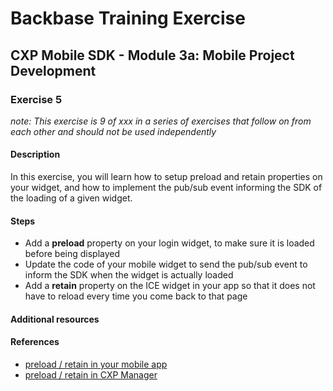# Backbase Training Exercise

## CXP Mobile SDK - Module 3a: Mobile Project Development

### Exercise 5

_note: This exercise is 9 of xxx in a series of exercises that follow on from each other and should not be used independently_

#### Description

In this exercise, you will learn how to setup preload and retain properties on your widget, and how to implement the pub/sub event informing the SDK of the loading of a given widget.

#### Steps

 - Add a **preload** property on your login widget, to make sure it is loaded before being displayed
 - Update the code of your mobile widget to send the pub/sub event to inform the SDK when the widget is actually loaded
 - Add a **retain** property on the ICE widget in your app so that it does not have to reload every time you come back to that page

#### Additional resources

#### References

 - [preload / retain in your mobile app](https://my.backbase.com/resources/documentation/mobile-sdk/0.11-beta/mobileapp_preload_retain.html)
 - [preload / retain in CXP Manager](https://my.backbase.com/resources/documentation/mobile-sdk/0.11-beta/cxpmanager_preload_retain.html)

